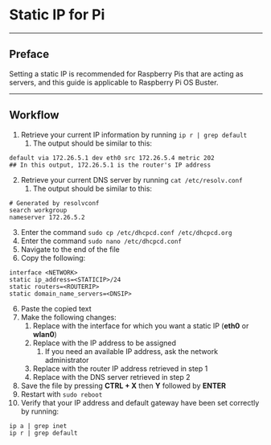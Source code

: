 # Static IP for Pi

- - - -

## Preface
Setting a static IP is recommended for Raspberry Pis that are acting as servers, and this guide is applicable to Raspberry Pi OS Buster.

- - - -

## Workflow
1. Retrieve your current IP information by running `ip r | grep default`
	1. The output should be similar to this:
```
default via 172.26.5.1 dev eth0 src 172.26.5.4 metric 202
## In this output, 172.26.5.1 is the router's IP address
```
2. Retrieve your current DNS server by running `cat /etc/resolv.conf`
	1. The output should be similar to this:
```
# Generated by resolvconf
search workgroup
nameserver 172.26.5.2	 
```
3. Enter the command `sudo cp /etc/dhcpcd.conf /etc/dhcpcd.org`
4. Enter the command `sudo nano /etc/dhcpcd.conf`
5. Navigate to the end of the file
6. Copy the following:
```
interface <NETWORK>
static ip_address=<STATICIP>/24
static routers=<ROUTERIP>
static domain_name_servers=<DNSIP>
```
6. Paste the copied text
7. Make the following changes:
	1. Replace **<NETWORK>** with the interface for which you want a static IP (**eth0** or **wlan0**)
	2. Replace **<STATICIP>** with the IP address to be assigned
		1. If you need an available IP address, ask the network administrator
	3. Replace **<ROUTERIP>** with the router IP address retrieved in step 1
	4. Replace **<DNSIP>** with the DNS server retrieved in step 2
8. Save the file by pressing **CTRL + X** then **Y** followed by **ENTER**
9. Restart with `sudo reboot`
10. Verify that your IP address and default gateway have been set correctly by running:
```
ip a | grep inet
ip r | grep default
```
